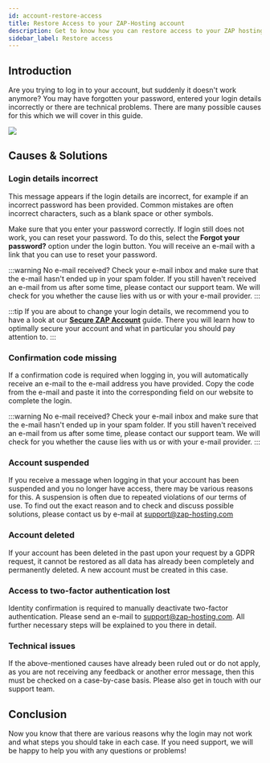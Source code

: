 ```yaml
---
id: account-restore-access
title: Restore Access to your ZAP-Hosting account
description: Get to know how you can restore access to your ZAP hosting account - ZAP-Hosting.com documentation
sidebar_label: Restore access
---
```




## Introduction

Are you trying to log in to your account, but suddenly it doesn't work anymore? You may have forgotten your password, entered your login details incorrectly or there are technical problems. There are many possible causes for this which we will cover in this guide.

![](https://screensaver01.zap-hosting.com/index.php/s/HSxdStAXyMK95ps/preview)



## Causes & Solutions



### Login details incorrect

This message appears if the login details are incorrect, for example if an incorrect password has been provided. Common mistakes are often incorrect characters, such as a blank space or other symbols.

Make sure that you enter your password correctly. If login still does not work, you can reset your password. To do this, select the **Forgot your password?** option under the login button. You will receive an e-mail with a link that you can use to reset your password.

:::warning No e-mail received?
Check your e-mail inbox and make sure that the e-mail hasn't ended up in your spam folder. If you still haven't received an e-mail from us after some time, please contact our support team. We will check for you whether the cause lies with us or with your e-mail provider.
:::

:::tip
If you are about to change your login details, we recommend you to have a look at our **[Secure ZAP Account](account-security.md)** guide. There you will learn how to optimally secure your account and what in particular you should pay attention to.
:::



### Confirmation code missing

If a confirmation code is required when logging in, you will automatically receive an e-mail to the e-mail address you have provided. Copy the code from the e-mail and paste it into the corresponding field on our website to complete the login.

:::warning No e-mail received?
Check your e-mail inbox and make sure that the e-mail hasn't ended up in your spam folder. If you still haven't received an e-mail from us after some time, please contact our support team. We will check for you whether the cause lies with us or with your e-mail provider.
:::


### Account suspended
If you receive a message when logging in that your account has been suspended and you no longer have access, there may be various reasons for this. A suspension is often due to repeated violations of our terms of use. To find out the exact reason and to check and discuss possible solutions, please contact us by e-mail at [support@zap-hosting.com](mailto:support@zap-hosting.com)



### Account deleted

If your account has been deleted in the past upon your request by a GDPR request, it cannot be restored as all data has already been completely and permanently deleted. A new account must be created in this case.

### Access to two-factor authentication lost
Identity confirmation is required to manually deactivate two-factor authentication. Please send an e-mail to [support@zap-hosting.com](mailto:support@zap-hosting.com). All further necessary steps will be explained to you there in detail. 


### Technical issues
If the above-mentioned causes have already been ruled out or do not apply, as you are not receiving any feedback or another error message, then this must be checked on a case-by-case basis. Please also get in touch with our support team. 




## Conclusion

Now you know that there are various reasons why the login may not work and what steps you should take in each case. If you need support, we will be happy to help you with any questions or problems!





